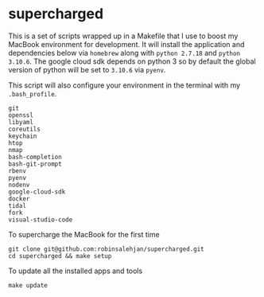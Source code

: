 # supercharged
This is a set of scripts wrapped up in a Makefile that I use to boost my MacBook environment for development. It will install the application and dependencies below via `homebrew` along with `python 2.7.18` and `python 3.10.6`. The google cloud sdk depends on python 3 so by default the global version of python will be set to `3.10.6` via `pyenv`.

This script will also configure your environment in the terminal with my `.bash_profile`.

```
git
openssl
libyaml
coreutils
keychain
htop
nmap
bash-completion
bash-git-prompt
rbenv
pyenv
nodenv
google-cloud-sdk
docker
tidal
fork
visual-studio-code
```

To supercharge the MacBook for the first time
```
git clone git@github.com:robinsalehjan/supercharged.git
cd supercharged && make setup
```

To update all the installed apps and tools
```
make update
```
